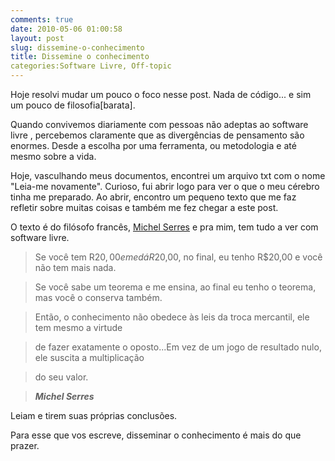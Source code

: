```yaml
---
comments: true
date: 2010-05-06 01:00:58
layout: post
slug: dissemine-o-conhecimento
title: Dissemine o conhecimento
categories:Software Livre, Off-topic
---
```


Hoje resolvi mudar um pouco o foco nesse post.
Nada de código... e sim um pouco de filosofia[barata].

Quando convivemos diariamente com pessoas não adeptas ao software livre , percebemos claramente que as divergências de pensamento são enormes.
Desde a escolha por uma ferramenta, ou metodologia e até mesmo sobre a vida.

Hoje, vasculhando meus documentos, encontrei um arquivo txt com o nome "Leia-me novamente". Curioso, fui abrir logo para ver o que o meu cérebro tinha me preparado.<!-- more -->
Ao abrir, encontro um pequeno texto que me faz refletir sobre muitas coisas e também me fez chegar a este post.

O texto é do filósofo francês, [Michel Serres](http://pt.wikipedia.org/wiki/Michel_Serres) e pra mim, tem tudo a ver com software livre.

> Se você tem R$20,00 e me dá R$20,00, no final, eu tenho R$20,00 e você não tem mais nada.
> 
> 

> 
> Se você sabe um teorema e me ensina, ao final eu tenho o teorema, mas você o conserva também.
> 
> 

> 
> Então, o conhecimento não obedece às leis da troca mercantil, ele tem mesmo a virtude
> 
> 

> 
> de fazer exatamente o oposto...Em vez de um jogo de resultado nulo, ele suscita a multiplicação
> 
> 

> 
> do seu valor.
> 
> 

> 
> _**Michel Serres**_


Leiam e tirem suas próprias conclusões.

Para esse que vos escreve, disseminar o conhecimento é mais do que prazer.
